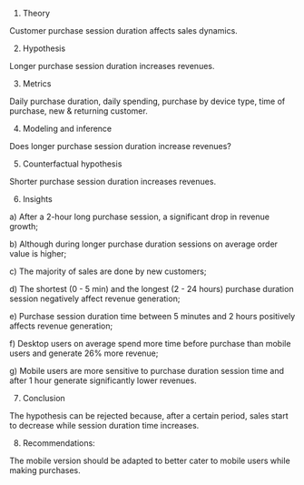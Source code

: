 1. Theory

Customer purchase session duration affects sales dynamics.

2. Hypothesis

Longer purchase session duration increases revenues.

3. Metrics

Daily purchase duration, daily spending, purchase by device type, time of purchase, new & returning customer.


4. Modeling and inference

Does longer purchase session duration increase revenues?


5. Counterfactual hypothesis

Shorter purchase session duration increases revenues.

6. Insights

a) After a 2-hour long purchase session, a significant drop in revenue growth;

b) Although during longer purchase duration sessions on average order value is higher;

c) The majority of sales are done by new customers;

d) The shortest (0 - 5 min) and the longest (2 - 24 hours) purchase duration session negatively affect revenue generation;

e) Purchase session duration time between 5 minutes and 2 hours positively affects revenue generation;

f) Desktop users on average spend more time before purchase than mobile users and generate  26% more revenue;

g) Mobile users are more sensitive to purchase duration session time and after 1 hour generate significantly lower revenues.

7. Conclusion

The hypothesis can be rejected because, after a certain period, sales start to decrease while session duration time increases.

8. Recommendations:

The mobile version should be adapted to better cater to mobile users while making purchases.
